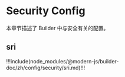 # Security Config

本章节描述了 Builder 中与安全有关的配置。

## sri

!!!include(node_modules/@modern-js/builder-doc/zh/config/security/sri.md)!!!
